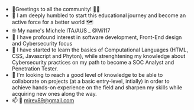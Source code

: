 - 👋Greetings to all the community! 🙋‍♂️ 
- 🤝 I am deeply humbled to start this educational journey and become an active force for a better world 🗺️
- 🤓 My name's Michele ITA/AUS _ @Mi117
- 👀 I have profound interest in software development, Front-End design and Cybersecurity focus
- 🌱 I have started to learn the basics of Computational Languages (HTML, CSS, Javascript and Phyton), while strenghtening my knowledge about Cybersecurity practices on my path to become a SOC Analyst and Penetration Tester.
- 💞️ I'm looking to reach a good level of knowledge to be able to collaborate on projects (at a basic entry-level, intially) in order to achieve hands-on experience on the field and sharpen my skills while acquiring new ones along the way.
- 📫 📧 mirev89@gmail.com 
      

<!---
Mi117/Mi117 is a ✨ special ✨ repository because its `README.md` (this file) appears on your GitHub profile.
You can click the Preview link to take a look at your changes.
--->
